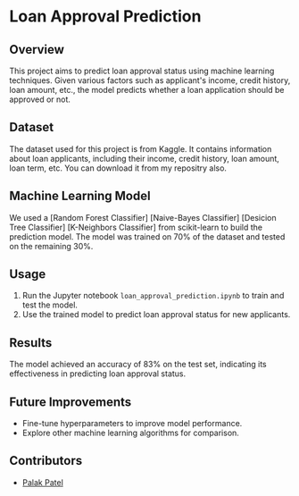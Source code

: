 
# Loan Approval Prediction

## Overview
This project aims to predict loan approval status using machine learning techniques. Given various factors such as applicant's income, credit history, loan amount, etc., the model predicts whether a loan application should be approved or not.

## Dataset
The dataset used for this project is from Kaggle. It contains information about loan applicants, including their income, credit history, loan amount, loan term, etc. You can download it from my repositry also.

## Machine Learning Model
We used a [Random Forest Classifier] [Naive-Bayes Classifier] [Desicion Tree Classifier] [K-Neighbors Classifier] from scikit-learn to build the prediction model. The model was trained on 70% of the dataset and tested on the remaining 30%.


## Usage
1. Run the Jupyter notebook `loan_approval_prediction.ipynb` to train and test the model.
2. Use the trained model to predict loan approval status for new applicants.

## Results
The model achieved an accuracy of 83% on the test set, indicating its effectiveness in predicting loan approval status.

## Future Improvements
- Fine-tune hyperparameters to improve model performance.
- Explore other machine learning algorithms for comparison.

## Contributors
- [Palak Patel](https://github.com/palakpatel01)

